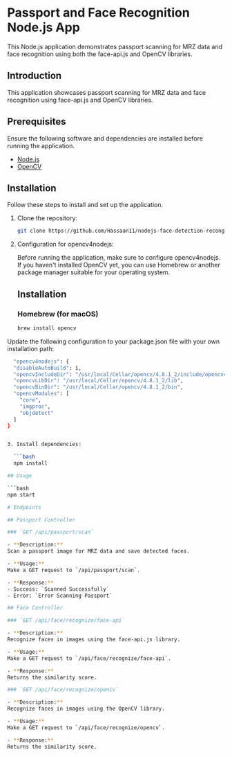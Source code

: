 # Passport and Face Recognition Node.js App

This Node.js application demonstrates passport scanning for MRZ data and face recognition using both the face-api.js and OpenCV libraries.

## Introduction

This application showcases passport scanning for MRZ data and face recognition using face-api.js and OpenCV libraries.

## Prerequisites

Ensure the following software and dependencies are installed before running the application.

- [Node.js](https://nodejs.org/)
- [OpenCV](https://www.npmjs.com/package/@u4/opencv4nodejs)

## Installation

Follow these steps to install and set up the application.

1. Clone the repository:

   ```bash
   git clone https://github.com/Hassaan11/nodejs-face-detection-recongition

2. Configuration for opencv4nodejs:

    Before running the application, make sure to configure opencv4nodejs. If you haven't installed OpenCV yet, you can use Homebrew or another package manager suitable for your operating system.

    ## Installation

    ### Homebrew (for macOS)

    ```bash
    brew install opencv

  Update the following configuration to your package.json file with your own installation path:

  ```bash
    "opencv4nodejs": {
    "disableAutoBuild": 1,
    "opencvIncludeDir": "/usr/local/Cellar/opencv/4.8.1_2/include/opencv4",
    "opencvLibDir": "/usr/local/Cellar/opencv/4.8.1_2/lib",
    "opencvBinDir": "/usr/local/Cellar/opencv/4.8.1_2/bin",
    "opencvModules": [
      "core",
      "imgproc",
      "objdetect"
    ]
  }


3. Install dependencies:

    ```bash
    npm install

## Usage

  ```bash
  npm start

# Endpoints

## Passport Controller

### `GET /api/passport/scan`

- **Description:** 
  Scan a passport image for MRZ data and save detected faces.

- **Usage:**
  Make a GET request to `/api/passport/scan`.

- **Response:**
  - Success: `Scanned Successfully`
  - Error: `Error Scanning Passport`

## Face Controller

### `GET /api/face/recognize/face-api`

- **Description:**
  Recognize faces in images using the face-api.js library.

- **Usage:**
  Make a GET request to `/api/face/recognize/face-api`.

- **Response:**
  Returns the similarity score.

### `GET /api/face/recognize/opencv`

- **Description:**
  Recognize faces in images using the OpenCV library.

- **Usage:**
  Make a GET request to `/api/face/recognize/opencv`.

- **Response:**
  Returns the similarity score.
